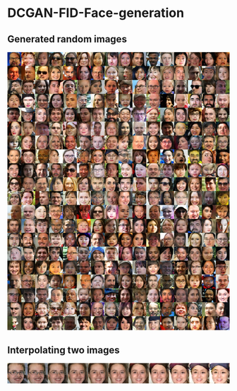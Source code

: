 # DCGAN-FID-Face-generation

## Generated random images

![Image](https://github.com/kiki9014/DCGAN_Face_gen_tf/blob/master/sample_image_random.jpg)

## Interpolating two images

![Image](https://github.com/kiki9014/DCGAN_Face_gen_tf/blob/master/sample_image_interpolate.jpg)
